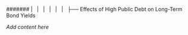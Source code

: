 ####### |   |   |   |   |   |   ├── Effects of High Public Debt on Long-Term Bond Yields

*Add content here*